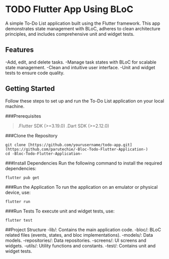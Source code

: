 # TODO Flutter App Using BLoC

A simple To-Do List application built using the Flutter framework. This app demonstrates state management with BLoC, adheres to clean architecture principles, and includes comprehensive unit and widget tests.


## Features
-Add, edit, and delete tasks.
-Manage task states with BLoC for scalable state management.
-Clean and intuitive user interface.
-Unit and widget tests to ensure code quality.

## Getting Started

Follow these steps to set up and run the To-Do List application on your local machine.

###Prerequisites
>.Flutter SDK (>=3.19.0)
>.Dart SDK (>=2.12.0)

###Clone the Repository
```
git clone [https://github.com/yourusername/todo-app.git](https://github.com/parutechie/-Bloc-Todo-Flutter-Application-)
cd -Bloc-Todo-Flutter-Application-
```
###Install Dependencies
Run the following command to install the required dependencies:
```
flutter pub get
```
###Run the Application
To run the application on an emulator or physical device, use:
```
flutter run
```

###Run Tests
To execute unit and widget tests, use:
```
flutter test
```


##Project Structure
-lib/: Contains the main application code.
-bloc/: BLoC related files (events, states, and bloc implementations).
-models/: Data models.
-repositories/: Data repositories.
-screens/: UI screens and widgets.
-utils/: Utility functions and constants.
-test/: Contains unit and widget tests.




